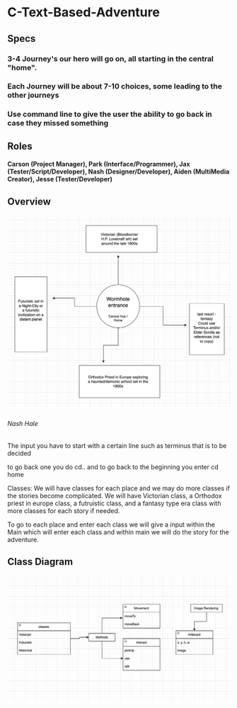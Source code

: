 # C-Text-Based-Adventure

## Specs

### 3-4 Journey's our hero will go on, all starting in the central "home". 

### Each Journey will be about 7-10 choices, some leading to the other journeys

### Use command line to give the user the ability to go back in case they missed something

## Roles
#### Carson (Project Manager), Park (Interface/Programmer), Jax (Tester/Script/Developer), Nash (Designer/Developer), Aiden (MultiMedia Creator), Jesse (Tester/Developer)

## Overview

![overview](https://github.com/DaCandyCorn/C-Text-Based-Adventure/blob/main/images/overview1stDraft.png)

###### Nash Hale

The input you have to start with a certain line such as terminus that is to be decided

to go back one you do cd.. and to go back to the beginning you enter cd home

Classes: We will have classes for each place and we may do more classes if the stories become complicated. We will have Victorian class, a Orthodox priest in europe class, a futruistic class, and a fantasy type era class with more classes for each story if needed. 

To go to each place and enter each class we will give a input within the Main which will enter each class and within main we will do the story for the adventure. 

## Class Diagram

![classDiagram](https://github.com/DaCandyCorn/C-Text-Based-Adventure/blob/main/images/classDiagramUpdated.png)
 
